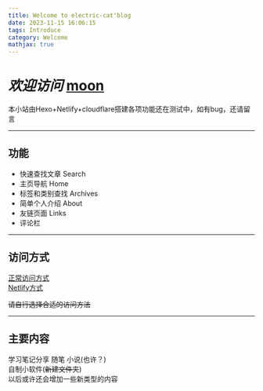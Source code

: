 ```yaml
---
title: Welcome to electric-cat'blog 
date: 2023-11-15 16:06:15
tags: Introduce
category: Welcome
mathjax: true
---
```


# *欢迎访问* [moon](https://nya.electriccat.top)

本小站由Hexo+Netlify+cloudflare搭建各项功能还在测试中，如有bug，还请留言

---
## 功能
- 快速查找文章 Search
- 主页导航 Home
- 标签和类别查找 Archives
- 简单个人介绍 About
- 友链页面 Links
- 评论栏
---

## 访问方式
[正常访问方式](https://nya.electriccat.top/)  
[Netlify方式](https://electriccat.netlify.app/)

~~请自行选择合适的访问方法~~

--- 

## 主要内容
学习笔记分享 随笔 小说(也许？)  
自制小软件(~~新建文件夹~~)  
以后或许还会增加一些新类型的内容